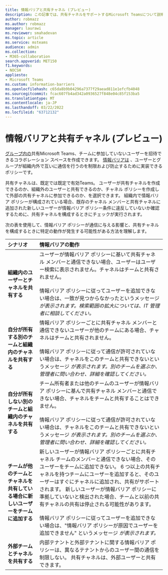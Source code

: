```yaml
---
title: 情報バリアと共有チャネル (プレビュー)
description: この記事では、共有チャネルをサポートするMicrosoft Teamsについて説明します
author: robmazz
ms.author: robmazz
manager: laurawi
ms.reviewer: smahadevan
ms.topic: article
ms.service: msteams
audience: admin
ms.collection:
- M365-collaboration
search.appverid: MET150
f1.keywords:
- NOCSH
appliesto:
- Microsoft Teams
ms.custom: information-barriers
ms.openlocfilehash: c65da8b9b04296a7377f29aead811e1efcfb4048
ms.sourcegitcommit: fcac607fb4ad342a0936527f848e04c85f153ba5
ms.translationtype: MT
ms.contentlocale: ja-JP
ms.lasthandoff: 03/22/2022
ms.locfileid: "63712132"
---
```

# <a name="information-barriers-and-shared-channels-preview"></a>情報バリアと共有チャネル (プレビュー)

[グループ内の](shared-channels.md)共有Microsoft Teams、チームに参加していないユーザーを招待できるコラボレーション スペースを作成できます。 [情報バリアは](/microsoft-365/compliance/information-barriers) 、ユーザーとグループが組織内外で互いに通信を行うのを制限および防止するために実装できるポリシーです。

共有チャネルは、既定では既定で有効Teams。 ユーザーが共有チャネルを作成できるのか、組織外のユーザーと共有できるのか、チャネル ポリシーを作成して外部の共有チャネルに参加できるのか、を選択できます。 組織内で情報バリア ポリシーが構成されている場合、既存のチャネル メンバーと共有チャネルに追加された新しいユーザーが情報バリア ポリシー条件に違反していないか確認するために、共有チャネルを構成するときにチェックが実行されます。

次の表を使用して、情報バリア ポリシーが通信に与える影響と、共有チャネルを構成するときに特定の動作が発生する可能性がある方法を理解します。

|**シナリオ**|**情報バリアの動作**|
|:-----------|:--------------------------------|
| **組織内のユーザーとチャネルを共有する** | ユーザーが情報バリア ポリシーに基いて共有チャネル メンバーと通信できない場合、ユーザーはユーザー検索に表示されません。チャネルはチームと共有されません。 <br><br> 情報バリア ポリシーに従ってユーザーを追加できない場合は、一致が見つからなかったというメッセージ *が表示されます。検索範囲の拡大については、IT 管理者に相談してください。* |
| **自分が所有する別のチームと組織内のチャネルを共有する** | 情報バリア ポリシーごとに共有チャネル メンバーと通信できないユーザーが他のチームにある場合、チャネルはチームと共有されません。 <br><br> 情報バリア ポリシーに従って通信が許可されていない場合は、チャネルをこのチームと共有できないというメッセージ *が表示されます。別のチームを選ぶか、管理者に問い合わせ、詳細を確認してください。* |
| **自分が所有しない別のチームと組織内のチャネルを共有する** | チーム所有者または他のチームのユーザーが情報バリア ポリシーに基んで共有チャネル メンバーと通信できない場合、チャネルをチームと共有することはできません。 <br><br> 情報バリア ポリシーに従って通信が許可されていない場合は、チャネルをこのチームと共有できないというメッセージ *が表示されます。別のチームを選ぶか、管理者に問い合わせ、詳細を確認してください。* |
| **チームが他のチームとチャネルを共有している場合に新しいユーザーをチームに追加する** | 新しいユーザーが情報バリア ポリシーごとに共有チャネル チームのメンバーと通信できない場合、そのユーザーをチームに追加できない。 6 つ以上の共有チャネルを持つチームにユーザーを追加すると、そのユーザーはすぐにチャネルに追加され、共有がサポートされます。 新しいユーザーが情報バリア ポリシーに準拠していないと検出された場合、チームと以前の共有チャネルの共有は停止される可能性があります。<br><br> 情報バリア ポリシーに従ってユーザーを追加できない場合は、"情報バリア ポリシーが原因でユーザーを追加できません" というメッセージ *が表示されます。* |
| **外部チームとチャネルを共有する** | 内部テナントと外部テナントに関する情報バリア ポリシーは、異なるテナントからのユーザー間の通信を制限しない。 共有チャネルは、外部ユーザーと共有できます。 |
